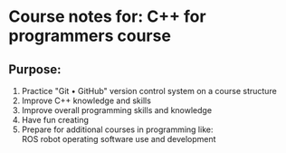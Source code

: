 #  Course notes for: C++ for programmers course

## Purpose:

1. Practice "Git • GitHub" version control system on a course structure
2. Improve C++ knowledge and skills
3. Improve overall programming skills and knowledge
4. Have fun creating
5. Prepare for additional courses in programming like:  
    ROS robot operating software use and development
